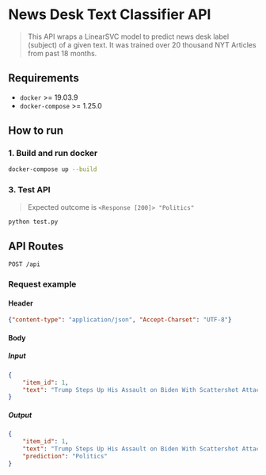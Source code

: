 # News Desk Text Classifier API

> This API wraps a LinearSVC model to predict news desk label (subject) of a given text. It was trained over 20 thousand NYT Articles from past 18 months.

## Requirements

* `docker` >= 19.03.9
* `docker-compose` >= 1.25.0

## How to run

### 1. Build and run docker

```bash
docker-compose up --build
```

### 3. Test API

> Expected outcome is `<Response [200]> "Politics"`

```bash
python test.py
```

## API Routes

`POST /api`

### Request example

#### Header

```json
{"content-type": "application/json", "Accept-Charset": "UTF-8"}
```

#### Body

##### Input

```json
{
    "item_id": 1,
    "text": "Trump Steps Up His Assault on Biden With Scattershot Attacks, Many False"
}
```

##### Output

```json
{
    "item_id": 1,
    "text": "Trump Steps Up His Assault on Biden With Scattershot Attacks, Many False",
    "prediction": "Politics"
}
```
